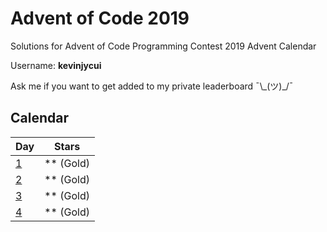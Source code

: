 # Advent of Code 2019
Solutions for Advent of Code Programming Contest 2019 Advent Calendar

Username: **kevinjycui**

Ask me if you want to get added to my private leaderboard ¯\\\_(ツ)\_/¯

## Calendar

| Day  | Stars |
| ------------- | ------------- |
| [1](https://github.com/kevinjycui/advent-of-code-2019/tree/master/day%2001)  | ** (Gold)  |
| [2](https://github.com/kevinjycui/advent-of-code-2019/tree/master/day%2002)  | ** (Gold)  |
| [3](https://github.com/kevinjycui/advent-of-code-2019/tree/master/day%2003)  | ** (Gold)  |
| [4](https://github.com/kevinjycui/advent-of-code-2019/tree/master/day%2004)  | ** (Gold)  |
